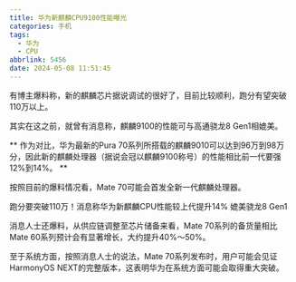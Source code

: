 ```yaml
---
title: 华为新麒麟CPU9100性能曝光
categories: 手机
tags:
  - 华为
  - CPU
abbrlink: 5456
date: 2024-05-08 11:51:45
---
```


有博主爆料称，新的麒麟芯片据说调试的很好了，目前比较顺利，跑分有望突破110万以上。
<!-- more -->
其实在这之前，就曾有消息称，麒麟9100的性能可与高通骁龙8 Gen1相媲美。

**
作为对比，华为最新的Pura 70系列所搭载的麒麟9010可以达到96万到98万分，因此新的麒麟处理器（据说会冠以麒麟9100称号）的性能相比前一代要强12%到14%。
**

按照目前的爆料情况看，Mate 70可能会首发全新一代麒麟处理器。

跑分要突破110万！消息称华为新麒麟CPU性能较上代提升14% 媲美骁龙8 Gen1

消息人士还爆料，从供应链调整至芯片储备来看，Mate 70系列的备货量相比Mate 60系列预计会有显著增长，大约提升40%～50%。

至于系统方面，按照消息人士的说法，Mate 70系列发布时，用户可能会见证HarmonyOS NEXT的完整版本，这表明华为在系统方面可能会取得重大突破。